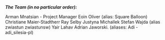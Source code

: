 ***The Team (in no particular order):***

Arman Mnatsian - Project Manager
Eoin Oliver (alias: Square Balloon)
Christiane Maier-Stadtherr
Ray Selby
Justyna Michallek
Stefan Wajda (alias zwiastun zwiastunsw)
Yair Lahav
Adrian Jaworski. (aliases: Adi  - adi_silesia-pl)
